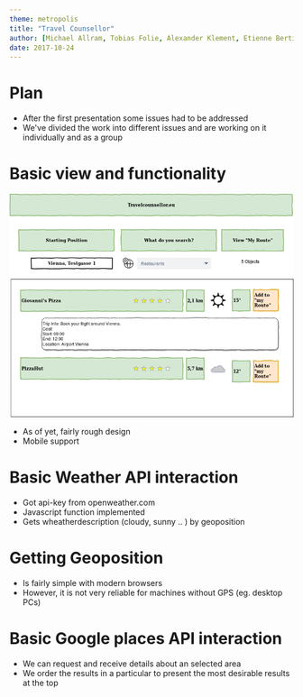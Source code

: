 ```yaml
---
theme: metropolis
title: "Travel Counsellor"
author: [Michael Allram, Tobias Folie, Alexander Klement, Etienne Bertin]
date: 2017-10-24
---
```


# Plan

- After the first presentation some issues had to be addressed
- We've divided the work into different issues and are working on it individually and as a group


# Basic view and functionality

![draft](../draft.png "draft")

- As of yet, fairly rough design
- Mobile support


# Basic Weather API interaction

- Got api-key from openweather.com
- Javascript function implemented
- Gets wheatherdescription (cloudy, sunny .. ) by geoposition


# Getting Geoposition

[comment]: <> (Michael/Tobias TODO: describe progress in a few bullet points)

- Is fairly simple with modern browsers
- However, it is not very reliable for machines without GPS (eg. desktop PCs)

# Basic Google places API interaction

- We can request and receive details about an selected area
- We order the results in a particular to present the most desirable results at the top
